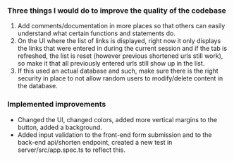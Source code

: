 ### Three things I would do to improve the quality of the codebase
1. Add comments/documentation in more places so that others can easily understand what certain functions and statements do.
2. On the UI where the list of links is displayed, right now it only displays the links that were entered in during the current session and if the tab is refreshed, the list is reset (however previous shortened urls still work), so make it that all previously entered urls still show up in the list.
3. If this used an actual database and such, make sure there is the right security in place to not allow random users to modify/delete content in the database.

### Implemented improvements
* Changed the UI, changed colors, added more vertical margins to the button, added a background.
* Added input validation to the front-end form submission and to the back-end api/shorten endpoint, created a new test in server/src/app.spec.ts to reflect this.